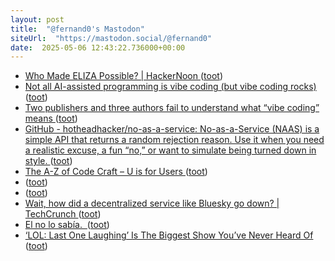 ```yaml
---
layout: post
title:  "@fernand0's Mastodon"
siteUrl:  "https://mastodon.social/@fernand0"
date:  2025-05-06 12:43:22.736000+00:00
---
```

*  [Who Made ELIZA Possible?  \| HackerNoon ](https://hackernoon.com/who-made-eliza-possibl) ([toot](https://mastodon.social/@fernand0/114460944153545052))
*  [Not all AI-assisted programming is vibe coding (but vibe coding rocks) ](https://simonwillison.net/2025/Mar/19/vibe-coding) ([toot](https://mastodon.social/@fernand0/114460657700165343))
*  [Two publishers and three authors fail to understand what “vibe coding” means ](https://simonwillison.net/2025/May/1/not-vibe-coding) ([toot](https://mastodon.social/@fernand0/114460389548315922))
*  [GitHub - hotheadhacker/no-as-a-service: No-as-a-Service (NAAS) is a simple API that returns a random rejection reason. Use it when you need a realistic excuse, a fun “no,” or want to simulate being turned down in style. ](https://github.com/hotheadhacker/no-as-a-servic) ([toot](https://mastodon.social/@fernand0/114460161517373768))
*  [The A-Z of Code Craft – U is for Users ](https://codemanship.wordpress.com/2025/04/30/the-a-z-of-code-craft-u-is-for-users) ([toot](https://mastodon.social/@fernand0/114459859141107397))
*  [ ](https://mastodon.social/users/fernand0/statuses/114459166820375516/activity) ([toot](https://mastodon.social/users/fernand0/statuses/114459166820375516/activity))
*  [ ](https://mastodon.social/@bigballer) ([toot](https://mastodon.social/@fernand0/114459166646457034))
*  [Wait, how did a decentralized service like Bluesky go down? \| TechCrunch ](https://techcrunch.com/2025/04/24/wait-how-did-a-decentralized-service-like-bluesky-go-down) ([toot](https://mastodon.social/@fernand0/114458250948313862))
*  [El no lo sabía.  ](https://avecesunafoto.wordpress.com/2025/05/04/el-no-lo-sabia) ([toot](https://mastodon.social/@fernand0/114456466025303405))
*  [‘LOL: Last One Laughing’ Is The Biggest Show You’ve Never Heard Of ](https://www.pajiba.com/tv_reviews/lol-last-one-laughing-is-the-biggest-show-youve-never-heard-of.ph) ([toot](https://mastodon.social/@fernand0/114456384727471493))
